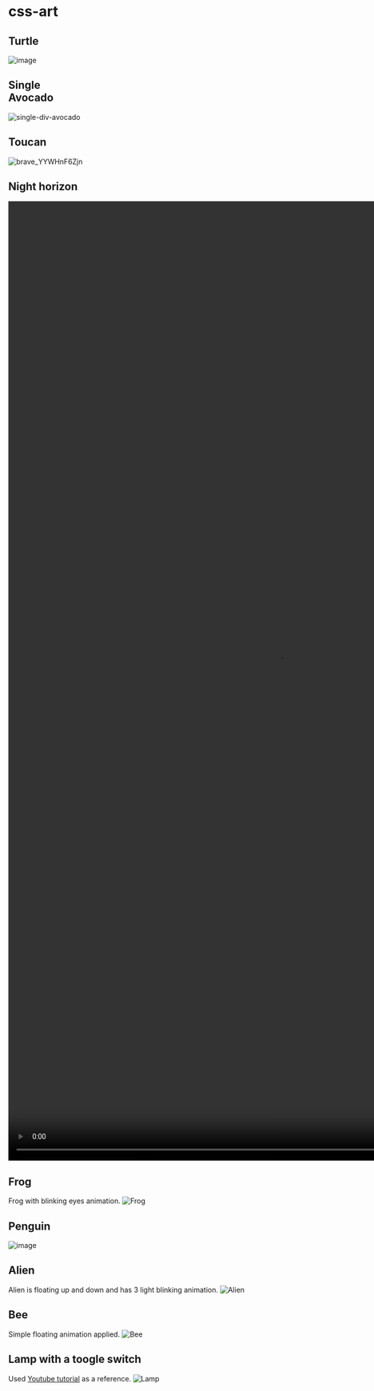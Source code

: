 # css-art
## Turtle
![image](https://github.com/user-attachments/assets/5afc4e28-1aef-4d55-b53b-f64b6d0abd33)

## Single <div> Avocado
![single-div-avocado](https://github.com/user-attachments/assets/53e66ffb-64b8-4cc9-ba24-ecf0595ed936)

## Toucan
![brave_YYWHnF6Zjn](https://github.com/user-attachments/assets/cd848958-0075-4ccf-a942-32501d207011)

## Night horizon
<video src="https://github.com/user-attachments/assets/150900b6-ccd2-415f-9b87-c7e359a8c656" width="1080" height="1920" controls></video>

## Frog
Frog with blinking eyes animation.
![Frog](https://github.com/user-attachments/assets/3b7c0331-d88e-404d-86fc-305db3807f49)

## Penguin
![image](https://github.com/user-attachments/assets/3161613a-ec47-495a-85ea-3d04a6054e33)

## Alien 
Alien is floating up and down and has 3 light blinking animation.
![Alien](https://github.com/user-attachments/assets/de170373-29bf-4962-a595-3505aabbdc68)

## Bee
Simple floating animation applied.
![Bee](https://github.com/user-attachments/assets/f011a4b5-090e-4b9b-89bf-d94cf8661d1a)

## Lamp with a toogle switch
Used [Youtube tutorial](https://www.youtube.com/watch?v=Gy2BP857030) as a reference.
![Lamp](https://github.com/user-attachments/assets/ccf2a630-ec8b-4937-bab0-3b739d9f2aca)




